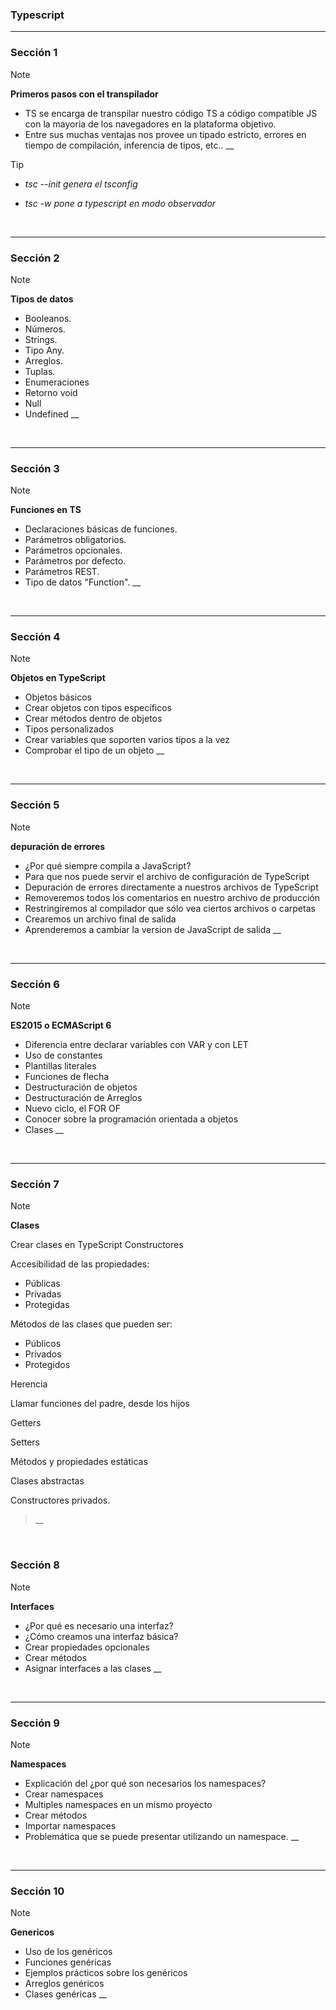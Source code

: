 ### Typescript

---

### Sección 1

> [!NOTE]
>
> **Primeros pasos con el transpilador**
>
> - TS se encarga de transpilar nuestro código TS a código compatible JS con la mayoria de los navegadores en la plataforma objetivo.
> - Entre sus muchas ventajas nos provee un tipado estricto, errores en tiempo de compilación, inferencia de tipos, etc..
>   \_\_

> [!TIP]
>
> - _tsc --init genera el tsconfig_
>
> - _tsc -w pone a typescript en modo observador_

<br>

---

### Sección 2

> [!NOTE]
>
> **Tipos de datos**
>
> - Booleanos.
> - Números.
> - Strings.
> - Tipo Any.
> - Arreglos.
> - Tuplas.
> - Enumeraciones
> - Retorno void
> - Null
> - Undefined
>   \_\_

<br>

---

### Sección 3

> [!NOTE]
>
> **Funciones en TS**
>
> - Declaraciones básicas de funciones.
> - Parámetros obligatorios.
> - Parámetros opcionales.
> - Parámetros por defecto.
> - Parámetros REST.
> - Tipo de datos "Function".
>   \_\_

<br>

---

### Sección 4

> [!NOTE]
>
> **Objetos en TypeScript**
>
> - Objetos básicos
> - Crear objetos con tipos específicos
> - Crear métodos dentro de objetos
> - Tipos personalizados
> - Crear variables que soporten varios tipos a la vez
> - Comprobar el tipo de un objeto
>   \_\_

<br>

---

### Sección 5

> [!NOTE]
>
> **depuración de errores**
>
> - ¿Por qué siempre compila a JavaScript?
> - Para que nos puede servir el archivo de configuración de TypeScript
> - Depuración de errores directamente a nuestros archivos de TypeScript
> - Removeremos todos los comentarios en nuestro archivo de producción
> - Restringiremos al compilador que sólo vea ciertos archivos o carpetas
> - Crearemos un archivo final de salida
> - Aprenderemos a cambiar la version de JavaScript de salida
>   \_\_

<br>

---

### Sección 6

> [!NOTE]
>
> **ES2015 o ECMAScript 6**
>
> - Diferencia entre declarar variables con VAR y con LET
> - Uso de constantes
> - Plantillas literales
> - Funciones de flecha
> - Destructuración de objetos
> - Destructuración de Arreglos
> - Nuevo ciclo, el FOR OF
> - Conocer sobre la programación orientada a objetos
> - Clases
>   \_\_

<br>

---

### Sección 7

> [!NOTE]
>
> **Clases**
>
> Crear clases en TypeScript
> Constructores
>
> Accesibilidad de las propiedades:
>
> - Públicas
> - Privadas
> - Protegidas
>
> Métodos de las clases que pueden ser:
>
> - Públicos
> - Privados
> - Protegidos
>
> Herencia
>
> Llamar funciones del padre, desde los hijos
>
> Getters
>
> Setters
>
> Métodos y propiedades estáticas
>
> Clases abstractas
>
> Constructores privados.
>
> > \_\_

<br>

### Sección 8

> [!NOTE]
>
> **Interfaces**
>
> - ¿Por qué es necesario una interfaz?
> - ¿Cómo creamos una interfaz básica?
> - Crear propiedades opcionales
> - Crear métodos
> - Asignar interfaces a las clases
>   \_\_

<br>

---

### Sección 9

> [!NOTE]
>
> **Namespaces**
>
> - Explicación del ¿por qué son necesarios los namespaces?
> - Crear namespaces
> - Multiples namespaces en un mismo proyecto
> - Crear métodos
> - Importar namespaces
> - Problemática que se puede presentar utilizando un namespace.
>   \_\_

<br>

---

### Sección 10

> [!NOTE]
>
> **Genericos**
>
> - Uso de los genéricos
> - Funciones genéricas
> - Ejemplos prácticos sobre los genéricos
> - Arreglos genéricos
> - Clases genéricas
>   \_\_

<br>
